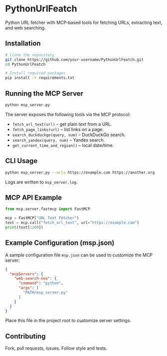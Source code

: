 # PythonUrlFeatch

Python URL fetcher with MCP‑based tools for fetching URLs, extracting text, and web searching.

## Installation

```bash
# Clone the repository
git clone https://github.com/your-username/PythonUrlFeatch.git
cd PythonUrlFeatch

# Install required packages
pip install -r requirements.txt
```

## Running the MCP Server

```bash
python msp_server.py
```

The server exposes the following tools via the MCP protocol:

- `fetch_url_text(url)` – get plain text from a URL.
- `fetch_page_links(url)` – list links on a page.
- `search_duckduckgo(query, num)` – DuckDuckGo search.
- `search_yandex(query, num)` – Yandex search.
- `get_current_time_and_region()` – local date/time.

## CLI Usage

```bash
python msp_server.py --urls https://example.com https://another.org
```

Logs are written to `msp_server.log`.

## MCP API Example

```python
from mcp.server.fastmcp import FastMCP

mcp = FastMCP("URL Text Fetcher")
text = mcp.call("fetch_url_text", url="https://example.com")
print(text[:200])
```

## Example Configuration (msp.json)

A sample configuration file `msp.json` can be used to customize the MCP server:

```json
{
  "mcpServers": {
    "web-search-neo": {
      "command": "python",
      "args": [
        "PATH/msp_server.py"
      ]
    }
  }
}
```

Place this file in the project root to customize server settings.

## Contributing

Fork, pull requests, issues. Follow style and tests.

